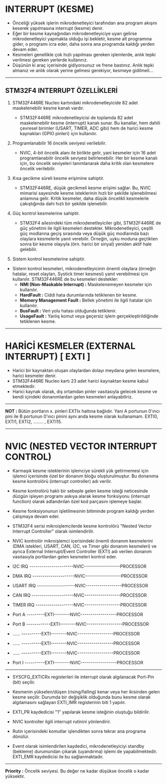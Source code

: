 # INTERRUPT (KESME)

* Önceliği yüksek işlerin mikrodenetleyici tarafından ana program akışını keserek yapılmasına interrupt (kesme) denir.
* Eğer bir kesme kaynağından mikrodenetleyiciye uyarı gelirse mikrodenetleyici yapmakta olduğu işi bekletir, kesme alt programına gider, o programı icra eder, daha sonra ana programda kaldığı yerden devam eder.
* Kesmeleri genellikle çok hızlı yapılması gereken işlemlerde, anlık tepki verilmesi gereken yerlerde kullanırız.
* Düşünün ki araç içerisinde gidiyorsunuz ve frene bastınız. Anlık tepki almanız ve anlık olarak yerine gelmesi gerekiyor, kesmeye gidilmeli...

--------------------------------------------------------------------------------------------------------------------------------------------------------------------

## STM32F4 INTERRUPT ÖZELLİKLERİ

1. STM32F446RE Nucleo kartındaki mikrodenetleyicide 82 adet maskelenebilir kesme kanalı vardır.
   * STM32F446RE mikrodenetleyicisi de toplamda 82 adet maskelenebilir kesme (interrupt) kanalı sunar. Bu kanallar, hem dahili çevresel birimler (USART, TIMER, ADC gibi) hem de harici kesme kaynakları (GPIO pinleri) için kullanılır.

2. Programlanabilir 16 öncelik seviyesi verilebilir.
   * NVIC, 4-bit öncelik alanı ile birlikte gelir, yani kesmeler için 16 adet programlanabilir öncelik seviyesi belirlenebilir. Her bir kesme kanalı için, bu öncelik seviyeleri tanımlanarak daha kritik olan kesmelere öncelik verilebilir.

3. Kısa gecikme süreli kesme erişimine sahiptir.
   * STM32F446RE, düşük gecikmeli kesme erişimi sağlar. Bu, NVIC mimarisi sayesinde kesme isteklerinin hızlı bir şekilde işlenebilmesi anlamına gelir. Kritik kesmeler, daha düşük öncelikli kesmelerle çakıştığında dahi hızlı bir şekilde işlenebilir.

4. Güç kontrol kesmelerine sahiptir.
   * STM32F4 ailesindeki tüm mikrodenetleyiciler gibi, STM32F446RE de güç yönetimi ile ilgili kesmeleri destekler. Mikrodenetleyici, çeşitli güç modlarına geçiş sırasında veya düşük güç modlarında bazı olaylara kesmelerle yanıt verebilir. Örneğin, uyku moduna geçtikten sonra bir kesme olayıyla (örn. harici bir sinyal) yeniden aktif hale gelebilir.

5. Sistem kontrol kesmelerine sahiptir.
  * Sistem kontrol kesmeleri, mikrodenetleyicinin önemli olaylara (örneğin hatalar, reset olayları, Systick timer kesmesi) yanıt verebilmesi için kullanılır. STM32F446RE de bu kesmeleri destekler:
    * **NMI (Non-Maskable Interrupt) :** Maskelenemeyen kesmeler için kullanılır.
    * **HardFault :** Ciddi hata durumlarında tetiklenen bir kesme.
    * **Memory Management Fault :** Bellek yönetimi ile ilgili hatalar için kullanılır.
    * **BusFault :** Veri yolu hatası olduğunda tetiklenir.
    * **UsageFault :** Yanlış komut veya geçersiz işlem gerçekleştirildiğinde tetiklenen kesme.

--------------------------------------------------------------------------------------------------------------------------------------------------------------------

# HARİCİ KESMELER (EXTERNAL INTERRUPT) \[ EXTI \]

* Harici bir kaynaktan oluşan olaylardan dolayı meydana gelen kesmelere, harici kesmeler denir.
* STM32F446RE Nucleo kartı 23 adet harici kaynaktan kesme kabul etmektedir.
* Harici kaynak olarak, dış ortamdan pinler vasıtasıyla gelecek kesme ve kendi içindeki donanımlardan gelen kesmeleri anlayabiliriz.

--------------------------------------------------------------------------------------------------------------------------------------------------------------------

**NOT :** Bütün portların x. pinleri EXTIx hattına bağlıdır. Yani A portunun 0'ıncı pini ile B portunun 0'ıncı pinini aynı anda kesme olarak kullanamam.
EXTI0, EXTI1, EXTI2, ........ , EXTI15.  

-------------------------------------------------------------------------------------------------------------------------------------------------------------------

# NVIC (NESTED VECTOR INTERRUPT CONTROL)

* Karmaşık kesme isteklerinin işlemciye sürekli yük getirmemesi için işlemci içerisinde özel bir donanım bloğu oluşturulmuştur. Bu donanıma kesme kontrolörü (interrupt controller) adı verilir.
  
* Kesme kontrolörü haklı bir sebeple gelen kesme isteği neticesinde düzgün işleyen programı askıya alarak kesme fonksiyonu (interrupt function) olarak adlandırılan özel kod parçasını işlemeye başlar.

* Kesme fonksiyonunun işletilmesinin bitiminde program kaldığı yerden çalışmaya devam eder.

* STM32F4 serisi mikroişlemcilerde kesme kontrolörü "Nested Vector Interrupt Controller" olarak isimlendirilir.

* NVIC kontrolör mikroişlemci içerisindeki önemli donanım kesmelerini (DMA istekleri, USART, CAN, I2C, ve Timer gibi donanım kesmeleri) ve ayrıca External Interrupt/Event Controller (EXTI) adı verilen donanım vasıtasıyla portlardan gelen kesmeleri kontrol eder.

 
* I2C IRQ ----------------------NVIC------------------PROCESSOR
* DMA IRQ ---------------------NVIC------------------PROCESSOR
* USART IRQ -------------------NVIC------------------PROCESSOR
* CAN IRQ ---------------------NVIC------------------PROCESSOR
* TIMER IRQ -------------------NVIC------------------PROCESSOR

* Port A ---------EXTI--------NVIC------------------PROCESSOR
* Port B ------------EXTI--------NVIC------------------PROCESSOR
* ...... ----------EXTI--------NVIC------------------PROCESSOR
* ...... ----------EXTI--------NVIC------------------PROCESSOR
* ...... ----------EXTI--------NVIC------------------PROCESSOR
* Port I ----------EXTI--------NVIC------------------PROCESSOR

-------------------------------------------------------------------------------------------------------------------------------------------------------------------

* SYSCFG_EXTICRx registerleri ile interrupt olarak algılanacak Port-Pin (bit) seçilir.

* Kesmenin yükselen/düşen (rising/falling) kenar veya her ikisinden gelen kesme seçilir. Durumda bir değişiklik olduğunda bunu kesme olarak algılamasını sağlayan EXTI_IMR registerinin biti 1 yapılır.

* EXTI_PR kaydedicisi "1" yapılarak kesme isteğinin oluştuğu bildirilir.

* NVIC kontroller ilgili interrupt rutinini yönlendirir.

* Rutin içerisindeki komutlar işlendikten sonra tekrar ana programa dönülür.

* Event olarak isimlendirilen kaydedici, mikrodenetleyiciyi standby (bekleme) durumundan çıkarak (uyandırma) işlemi de yapabilmektedir. EXTI_EMR kaydedicisi ile bu sağlanmaktadır.

-------------------------------------------------------------------------------------------------------------------------------------------------------------------

**Priority :** Öncelik seviyesi. Bu değer ne kadar düşükse öncelik o kadar yüksektir.







































